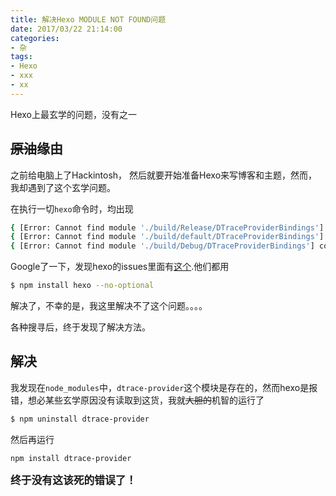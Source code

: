 ```yaml
---
title: 解决Hexo MODULE NOT FOUND问题
date: 2017/03/22 21:14:00
categories:
- 杂
tags:
- Hexo
- xxx
- xx
---
```

Hexo上最玄学的问题，没有之一
<!--more-->

## ~~原油~~缘由
之前给电脑上了Hackintosh， 然后就要开始准备Hexo来写博客和主题，然而，我却遇到了这个玄学问题。

在执行一切`hexo`命令时，均出现
```` bash
{ [Error: Cannot find module './build/Release/DTraceProviderBindings'] code: 'MODULE_NOT_FOUND' }
{ [Error: Cannot find module './build/default/DTraceProviderBindings'] code: 'MODULE_NOT_FOUND' }
{ [Error: Cannot find module './build/Debug/DTraceProviderBindings'] code: 'MODULE_NOT_FOUND' }
````
Google了一下，发现hexo的issues里面有[这个](https://github.com/hexojs/hexo/issues/1055).他们都用
````bash
$ npm install hexo --no-optional
````
解决了，不幸的是，我这里解决不了这个问题。。。。

各种搜寻后，终于发现了解决方法。

## 解决
我发现在`node_modules`中，`dtrace-provider`这个模块是存在的，然而hexo是报错，想必某些玄学原因没有读取到这货，我就~~大胆的~~机智的运行了
```` bash
$ npm uninstall dtrace-provider
````
然后再运行
```` bash
npm install dtrace-provider
````

**<big>终于没有这该死的错误了！</big>**
